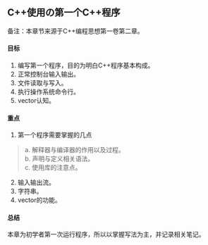 ## C++使用の第一个C++程序
备注：本章节来源于C++编程思想第一卷第二章。

#### 目标
1. 编写第一个程序，目的为明白C++程序基本构成。
2. 正常控制台输入输出。
3. 文件读取与写入。
4. 执行操作系统命令行。
5. vector认知。

#### 重点
1. 第一个程序需要掌握的几点
> a. 解释器与编译器的作用以及过程。\
  b. 声明与定义相关语法。\
  c. 使用库的注意点。
2. 输入输出流。
3. 字符串。
4. vector的功能。

#### 总结
本章为初学者第一次运行程序，所以以掌握写法为主，并记录相关笔记。